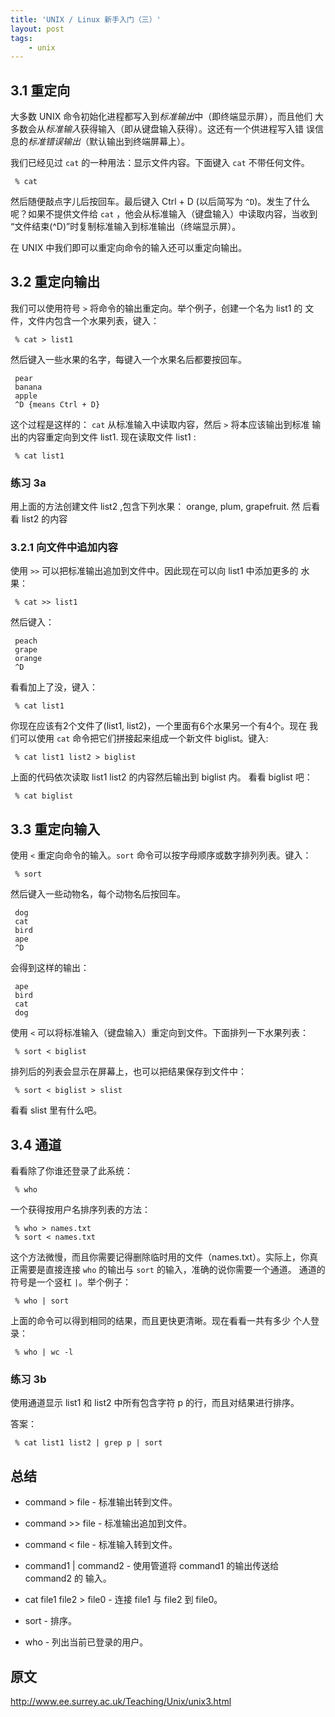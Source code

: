 ```yaml
---
title: 'UNIX / Linux 新手入门（三）'
layout: post
tags:
    - unix
---
```


3.1 重定向
-----------

大多数 UNIX 命令初始化进程都写入到*标准输出*中（即终端显示屏），而且他们
大多数会从*标准输入*获得输入（即从键盘输入获得）。这还有一个供进程写入错
误信息的*标准错误输出*（默认输出到终端屏幕上）。

我们已经见过 `cat` 的一种用法：显示文件内容。下面键入 `cat` 不带任何文件。

     % cat

然后随便敲点字儿后按回车。最后键入 Ctrl + D (以后简写为 `^D`)。发生了什么
呢？如果不提供文件给 `cat` ，他会从标准输入（键盘输入）中读取内容，当收到
“文件结束(^D)”时复制标准输入到标准输出（终端显示屏）。

在 UNIX 中我们即可以重定向命令的输入还可以重定向输出。

3.2 重定向输出
--------------

我们可以使用符号 `>` 将命令的输出重定向。举个例子，创建一个名为 list1 的
文件，文件内包含一个水果列表，键入：

     % cat > list1

然后键入一些水果的名字，每键入一个水果名后都要按回车。

     pear
     banana
     apple
     ^D {means Ctrl + D}

这个过程是这样的： `cat` 从标准输入中读取内容，然后 `>` 将本应该输出到标准
输出的内容重定向到文件 list1. 现在读取文件 list1 :

     % cat list1

### 练习 3a  ###

用上面的方法创建文件 list2 ,包含下列水果： orange, plum, grapefruit. 然
后看看 list2 的内容

### 3.2.1 向文件中追加内容 ###

使用 `>>` 可以把标准输出追加到文件中。因此现在可以向 list1 中添加更多的
水果：

     % cat >> list1

然后键入：

     peach
     grape
     orange
     ^D

看看加上了没，键入：

     % cat list1

你现在应该有2个文件了(list1, list2)，一个里面有6个水果另一个有4个。现在
我们可以使用 `cat` 命令把它们拼接起来组成一个新文件 biglist。键入:

     % cat list1 list2 > biglist

上面的代码依次读取 list1 list2 的内容然后输出到 biglist 内。 看看 biglist
吧：

     % cat biglist

3.3 重定向输入
---------------

使用 `<` 重定向命令的输入。`sort` 命令可以按字母顺序或数字排列列表。键入：

     % sort

然后键入一些动物名，每个动物名后按回车。

     dog
     cat
     bird
     ape
     ^D

会得到这样的输出：

     ape
     bird
     cat
     dog

使用 `<` 可以将标准输入（键盘输入）重定向到文件。下面排列一下水果列表：

     % sort < biglist

排列后的列表会显示在屏幕上，也可以把结果保存到文件中：

     % sort < biglist > slist

看看 slist 里有什么吧。

3.4 通道
---------

看看除了你谁还登录了此系统：

     % who

一个获得按用户名排序列表的方法：

     % who > names.txt
     % sort < names.txt

这个方法微慢，而且你需要记得删除临时用的文件（names.txt）。实际上，你真
正需要是直接连接 `who` 的输出与 `sort` 的输入，准确的说你需要一个通道。
通道的符号是一个竖杠 `|`。举个例子：

     % who | sort

上面的命令可以得到相同的结果，而且更快更清晰。现在看看一共有多少
个人登录：

     % who | wc -l

### 练习 3b ###

使用通道显示 list1 和 list2 中所有包含字符 p 的行，而且对结果进行排序。

答案：

     % cat list1 list2 | grep p | sort

总结
-----

*    command > file - 标准输出转到文件。

*    command >> file - 标准输出追加到文件。

*    command < file - 标准输入转到文件。

*    command1 | command2 - 使用管道将 command1 的输出传送给 command2 的
     输入。

*    cat file1 file2 > file0 - 连接 file1 与 file2 到 file0。

*    sort - 排序。

*    who - 列出当前已登录的用户。

原文
----

<http://www.ee.surrey.ac.uk/Teaching/Unix/unix3.html>
